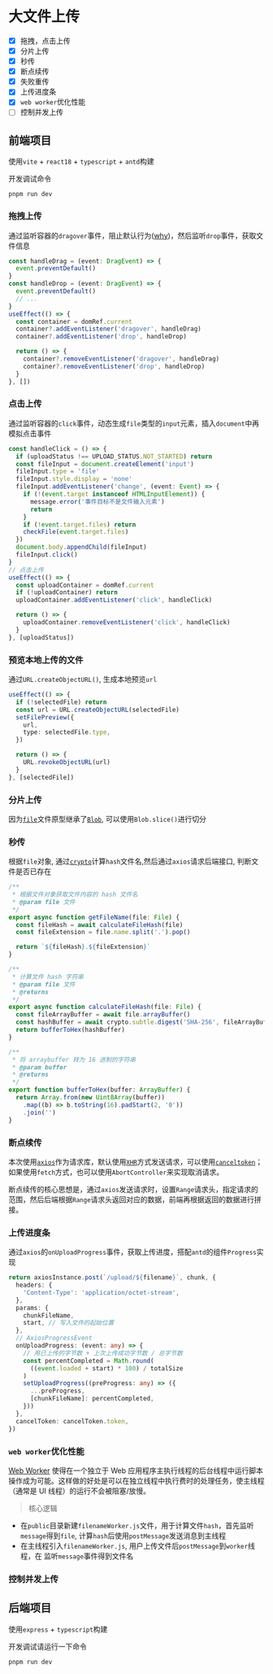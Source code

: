 # 大文件上传
- [x] 拖拽，点击上传
- [x] 分片上传
- [x] 秒传
- [x] 断点续传
- [x] 失败重传
- [x] 上传进度条
- [x] `web worker`优化性能 
- [ ] 控制并发上传

## 前端项目
使用`vite` + `react18` + `typescript` + `antd`构建  

开发调试命令
```shell
pnpm run dev
```

### 拖拽上传
通过监听容器的`dragover`事件，阻止默认行为([why](https://developer.mozilla.org/zh-CN/docs/Web/API/HTMLElement/drop_event))，然后监听`drop`事件，获取文件信息
```typescript
const handleDrag = (event: DragEvent) => {
  event.preventDefault()
}
const handleDrop = (event: DragEvent) => {
  event.preventDefault()
  // ...
}
useEffect(() => {
  const container = domRef.current
  container?.addEventListener('dragover', handleDrag)
  container?.addEventListener('drop', handleDrop)

  return () => {
    container?.removeEventListener('dragover', handleDrag)
    container?.removeEventListener('drop', handleDrop)
  }
}, [])
```

### 点击上传
通过监听容器的`click`事件，动态生成`file`类型的`input`元素，插入`document`中再模拟点击事件
```typescript
const handleClick = () => {
  if (uploadStatus !== UPLOAD_STATUS.NOT_STARTED) return
  const fileInput = document.createElement('input')
  fileInput.type = 'file'
  fileInput.style.display = 'none'
  fileInput.addEventListener('change', (event: Event) => {
    if (!(event.target instanceof HTMLInputElement)) {
      message.error('事件目标不是文件输入元素')
      return
    }
    if (!event.target.files) return
    checkFile(event.target.files)
  })
  document.body.appendChild(fileInput)
  fileInput.click()
}
// 点击上传
useEffect(() => {
  const uploadContainer = domRef.current
  if (!uploadContainer) return
  uploadContainer.addEventListener('click', handleClick)

  return () => {
    uploadContainer.removeEventListener('click', handleClick)
  }
}, [uploadStatus])
```

### 预览本地上传的文件
通过`URL.createObjectURL()`, 生成本地预览`url`
```typescript
useEffect(() => {
  if (!selectedFile) return
  const url = URL.createObjectURL(selectedFile)
  setFilePreview({
    url,
    type: selectedFile.type,
  })

  return () => {
    URL.revokeObjectURL(url)
  }
}, [selectedFile])
```

### 分片上传
因为[`file`](https://developer.mozilla.org/zh-CN/docs/Web/API/File)文件原型继承了[`Blob`](https://developer.mozilla.org/zh-CN/docs/Web/API/Blob), 可以使用`Blob.slice()`进行切分

### 秒传
根据`file`对象, 通过[`crypto`](https://developer.mozilla.org/zh-CN/docs/Web/API/Crypto)计算`hash`文件名,然后通过`axios`请求后端接口, 判断文件是否已存在
```typescript
/**
 * 根据文件对象获取文件内容的 hash 文件名
 * @param file 文件
 */
export async function getFileName(file: File) {
  const fileHash = await calculateFileHash(file)
  const fileExtension = file.name.split('.').pop()

  return `${fileHash}.${fileExtension}`
}

/**
 * 计算文件 hash 字符串
 * @param file 文件
 * @returns
 */
export async function calculateFileHash(file: File) {
  const fileArrayBuffer = await file.arrayBuffer()
  const hashBuffer = await crypto.subtle.digest('SHA-256', fileArrayBuffer)
  return bufferToHex(hashBuffer)
}

/**
 * 将 arraybuffer 转为 16 进制的字符串
 * @param buffer
 * @returns
 */
export function bufferToHex(buffer: ArrayBuffer) {
  return Array.from(new Uint8Array(buffer))
    .map((b) => b.toString(16).padStart(2, '0'))
    .join('')
}
```

### 断点续传

本次使用[`axios`](https://www.axios-http.cn/docs/intro)作为请求库，默认使用[`XHR`](https://developer.mozilla.org/en-US/docs/Web/API/XMLHttpRequest)方式发送请求，可以使用[`canceltoken`](https://www.axios-http.cn/docs/cancellation#canceltoken)；如果使用`fetch`方式，也可以使用`AbortController`来实现取消请求。

断点续传的核心思想是，通过`axios`发送请求时，设置`Range`请求头，指定请求的范围，然后后端根据`Range`请求头返回对应的数据，前端再根据返回的数据进行拼接。

### 上传进度条
通过`axios`的`onUploadProgress`事件，获取上传进度，搭配`antd`的组件`Progress`实现

```typescript
return axiosInstance.post(`/upload/${filename}`, chunk, {
  headers: {
    'Content-Type': 'application/octet-stream',
  },
  params: {
    chunkFileName,
    start, // 写入文件的起始位置
  },
  // AxiosProgressEvent
  onUploadProgress: (event: any) => {
    // 用已上传的字节数 + 上次上传成功字节数 / 总字节数
    const percentCompleted = Math.round(
      ((event.loaded + start) * 100) / totalSize
    )
    setUploadProgress((preProgress: any) => ({
      ...preProgress,
      [chunkFileName]: percentCompleted,
    }))
  },
  cancelToken: cancelToken.token,
})
```

### `web worker`优化性能
[Web Worker](https://developer.mozilla.org/zh-CN/docs/Web/API/Web_Workers_API) 使得在一个独立于 Web 应用程序主执行线程的后台线程中运行脚本操作成为可能。这样做的好处是可以在独立线程中执行费时的处理任务，使主线程（通常是 UI 线程）的运行不会被阻塞/放慢。
> 核心逻辑
* 在`public`目录新建`filenameWorker.js`文件，用于计算文件`hash`，首先监听`message`得到`file`, 计算`hash`后使用`postMessage`发送消息到主线程
* 在主线程引入`filenameWorker.js`, 用户上传文件后`postMessage`到`worker`线程，在 监听`message`事件得到文件名

### 控制并发上传

## 后端项目
使用`express` + `typescript`构建

开发调试请运行一下命令
```shell
pnpm run dev
```